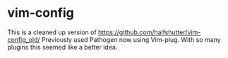 # vim-config
This is a cleaned up version of https://github.com/halfshutter/vim-config_old/
Previously used Pathogen now using Vim-plug.  With so many plugins this seemed like a better idea.
